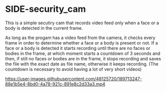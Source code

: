 # SIDE-security_cam
This is a simple secutiry cam that records video feed only when a face or a body is detected in the current frame.

As long as the progam has a video feed from the camera, it checks every frame in order to determine whether a face or a body is present or not.
If a face or a body is detected it starts recording until there are no faces or bodies in the frame, at which moment starts a countdown of 3 seconds and then, if still no faces or bodies are in the frame, it stops recording and saves the file with the exact date as file name, otherwise it keeps recording.
(The countdown is necessary to avoid having a lot of very short videos)





https://user-images.githubusercontent.com/48125720/189713247-88e1b5e4-8bd0-4a78-921c-891e8c2d33a3.mp4

